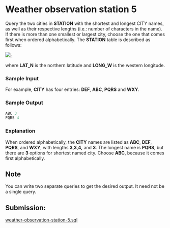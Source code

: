 # Weather observation station 5

Query the two cities in **STATION** with the shortest and longest CITY names, as well as their respective lengths (i.e.: number of characters in the name). If there is more than one smallest or largest city, choose the one that comes first when ordered alphabetically.
The **STATION** table is described as follows:

![](https://s3.amazonaws.com/hr-challenge-images/9336/1449345840-5f0a551030-Station.jpg);

where **LAT_N** is the northern latitude and **LONG_W** is the western longitude.

### Sample Input

For example, **CITY** has four entries: **DEF**, **ABC**, **PQRS** and **WXY**.

### Sample Output

~~~sql 
ABC 3
PQRS 4
~~~
 ### Explanation

When ordered alphabetically, the **CITY** names are listed as **ABC**, **DEF**, **PQRS**, and **WXY**, with lengths **3,3,4,** and **3**. The longest name is **PQRS**, but there are **3** options for shortest named city. Choose **ABC**, because it comes first alphabetically. 

## Note
You can write two separate queries to get the desired output. It need not be a single query.

## Submission:

[weather-observation-station-5.sql](https://github.com/danipishinin/HackerRank/blob/main/sql/weather-observation-station-5.sql)
